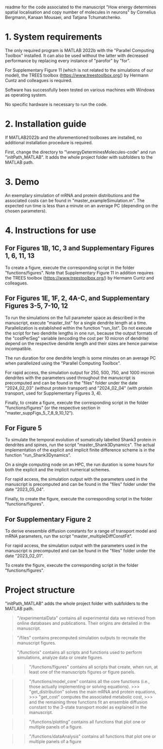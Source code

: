 readme for the code associated to the manuscript 
"How energy determines spatial localisation and copy number of molecules in neurons"
by Cornelius Bergmann, Kanaan Mousaei, and Tatjana Tchumatchenko.

# 1. System requirements 

The only required program is MATLAB 2022b with the "Parallel Computing Toolbox" installed. It can also be used without the latter with decreased performance by replacing every instance of "parofor" by "for".

For Supplementary Figure 11 (which is not related to the simulations of our model), the TREES toolbox (https://www.treestoolbox.org/) by Hermann Cuntz and colleagues is required.

Software has successfully been tested on various machines with Windows as operating system.

No specific hardware is necessary to run the code.

# 2. Installation guide 

If MATLAB2022b and the aforementioned toolboxes are installed, no additional installation procedure is required.

First, change the directory to "\energyDeterminesMolecules-code" and run "initPath_MATLAB". 
It adds the whole project folder with subfolders to the MATLAB path. 

# 3. Demo 

An exemplary simulation of mRNA and protein distributions and the associated costs can be found in "master_exampleSimulation.m". 
The expected run time is less than a minute on an average PC (depending on the chosen parameters).

# 4. Instructions for use

For Figures 1B, 1C, 3 and Supplementary Figures 1, 6, 11, 13
------------------------------------------------------------

To create a figure, execute the corresponding script in the folder "functions/figures". 
Note that Supplementary Figure 11 in addition requires the TREES toolbox (https://www.treestoolbox.org/) by Hermann Cuntz and colleagues.

For Figures 1E, 1F, 2, 4A-C, and Supplementary Figures 3-5, 7-10, 12
--------------------------------------------------------------------

To run the simulations on the full parameter space as described in the manuscript, execute "master_list" for a single dendrite length at a time. Parallelization is established within the function "run_list". 
Do not execute the script for two dendrite lengths in one run, because the output formats of the "costPerSeg" variable (encoding the cost per 10 micron of dendrite) depend on the respective dendrite length and their sizes are hence pairwise incompatible.

The run duration for one dendrite length is some minutes on an average PC when parallelized using the "Parallel Computing Toolbox".

For rapid access, the simulation output for 250, 500, 750, and 1000 micron dendrites with the parameters used throughout the manuscript is precomputed and can be found in the "files" folder under the date "2024_02_03" (without protein transport) and "2024_02_04" (with protein transport, used for Supplementary Figures 3, 4).

Finally, to create a figure, execute the corresponding script in the folder "functions/figures" (or the respective section in "master_suppFigs_5_7_8_9_10_12").

For Figure 5
------------

To simulate the temporal evolution of somatically labelled Shank3 protein in dendrites and spines, run the script "master_Shank3Dynamics". The actual implementation of the explicit and implicit finite difference scheme is in the function "run_Shank3Dynamics".

On a single computing node on an HPC, the run duration is some hours for both the explicit and the implicit numerical schemes.

For rapid access, the simulation output with the parameters used in the manuscript is precomputed and can be found in the "files" folder under the date "2023_05_04".

Finally, to create the figure, execute the corresponding script in the folder "functions/figures". 

For Supplementary Figure 2
--------------------------

To derive enesemble diffusion constants for a range of transport model and mRNA parameters, run the script "master_multipleDiffConstFit". 

For rapid access, the simulation output with the parameters used in the manuscript is precomputed and can be found in the "files" folder under the date "2023_02_01".

To create the figure, execute the corresponding script in the folder "functions/figures". 

# Project structure 

"initPath_MATLAB" adds the whole project folder with subfolders to the MATLAB path. 

> "/experimentalData" contains all experimental data we retrieved from online databases and publications. Their origins are detailed in the manuscript.

> "/files" contains precomputed simulation outputs to recreate the manuscript figures.

> "/functions" contains all scripts and functions used to perform simulations, analyze data or create figures.
  
  >> "/functions/figures" contains all scripts that create, when run, at least one of the manuscripts figures or figure panels.
  
  >> "/functions/model_core" contains all the core functions (i.e., those actually implementing or solving equations). 
    >>> "get_distribution" solves the main mRNA and protein equations,
    >>> "get_cost" computes the associated metabolic cost,
    >>> and the remaining three functions fit an ensemble diffusion constant to the 3-state transport model as explained in the manuscript.
  
  >> "/functions/plotting" contains all functions that plot one or multiple panels of a figure.
  
  >> "/functions/dataAnalysis" contains all functions that plot one or multiple panels of a figure










